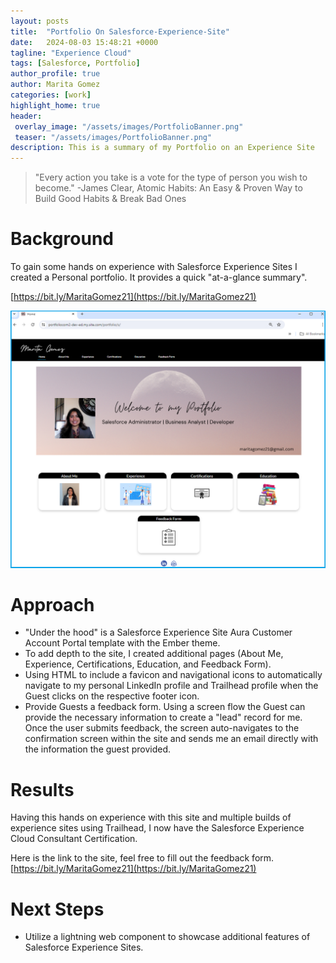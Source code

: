 ```yaml
---
layout: posts
title:  "Portfolio On Salesforce-Experience-Site"
date:   2024-08-03 15:48:21 +0000
tagline: "Experience Cloud"
tags: [Salesforce, Portfolio]
author_profile: true
author: Marita Gomez
categories: [work]
highlight_home: true
header:
 overlay_image: "/assets/images/PortfolioBanner.png"
 teaser: "/assets/images/PortfolioBanner.png"
description: This is a summary of my Portfolio on an Experience Site
---
```

>"Every action you take is a vote for the type of person you wish to become."
-James Clear, 
Atomic Habits: An Easy & Proven Way to Build Good Habits & Break Bad Ones

# Background
To gain some hands on experience with Salesforce Experience Sites I created a Personal portfolio. It provides a quick "at-a-glance summary".

[https://bit.ly/MaritaGomez21](https://bit.ly/MaritaGomez21)

![Home Page of the Site](/assets/images/MGomezSalesforceExperienceSitePortfolio.png)

# Approach
* "Under the hood" is a Salesforce Experience Site Aura Customer Account Portal template with the Ember theme. 
* To add depth to the site, I created additional pages (About Me, Experience, Certifications, Education, and Feedback Form).
* Using HTML to include a favicon and navigational icons to automatically navigate to my personal LinkedIn profile and Trailhead profile when the Guest clicks on the respective footer icon.
* Provide Guests a feedback form. Using a screen flow the Guest can provide the necessary information to create a "lead" record for me. Once the user submits feedback, the screen auto-navigates to the confirmation screen within the site and sends me an email directly with the information the guest provided.

# Results
Having this hands on experience with this site and multiple builds of experience sites using Trailhead, I now have the Salesforce Experience Cloud Consultant Certification.

Here is the link to the site, feel free to fill out the feedback form. 
[https://bit.ly/MaritaGomez21](https://bit.ly/MaritaGomez21)

# Next Steps
* Utilize a lightning web component to showcase additional features of Salesforce Experience Sites.